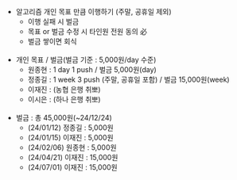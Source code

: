- 알고리즘 개인 목표 만큼 이행하기 (주말, 공휴일 제외)
  - 이행 실패 시 벌금
  - 목표 or 벌금 수정 시 타인원 전원 동의 必
  - 벌금 쌓이면 회식  
  <br>
- 개인 목표 / 벌금(벌금 기준 : 5,000원/day 수준)
  - 원종현 : 1 day 1 push / 벌금 5,000원(day)
  - 정종길 : 1 week 3 push (주말, 공휴일 포함) / 벌금 15,000원(week)
  - 이재진 : (농협 은행 취뽀)
  - 이시은 : (하나 은행 취뽀)
  <br>  
- 벌금 : 총 45,000원(~24/12/24)
  - (24/01/12) 정종길 : 5,000원
  - (24/01/15) 이재진 : 5,000원
  - (24/02/06) 원종현 : 5,000원
  - (24/04/21) 이재진 : 15,000원
  - (24/07/01) 이재진 : 15,000원

